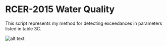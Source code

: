 
# RCER-2015 Water Quality

This script represents my method for detecting exceedances in parameters listed in table 3C.



![alt text](https://www.sightline.org/wp-content/uploads/2021/10/5605004908_57f37c7a6b_k.jpg)
